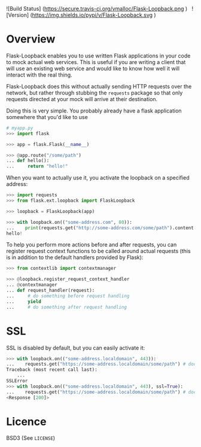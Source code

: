 ![Build Status] (https://secure.travis-ci.org/vmalloc/Flask-Loopback.png ) &nbsp; ![Version] (https://img.shields.io/pypi/v/Flask-Loopback.svg )

Overview
========

Flask-Loopback enables you to use written Flask applications in your code to mock actual web services. This is useful if you are writing a client that will use an existing web service and would like to know how well it will interact with the real thing.

Flask-Loopback does this without actually sending HTTP requests over the network, but rather through stubbing the `requests` package so that only requests directed at your mock will arrive at their destination.

Doing this is very simple. You probably already have a flask application somewhere that you'd like to use

```python
# myapp.py
>>> import flask

>>> app = flask.Flask(__name__)

>>> @app.route("/some/path")
... def hello():
...     return "hello!"

```

When you want to actually use it, you activate the loopback on a specified address:

```python
>>> import requests
>>> from flask.ext.loopback import FlaskLoopback

>>> loopback = FlaskLoopback(app)

>>> with loopback.on(("some-address.com", 80)):
...    print(requests.get("http://some-address.com/some/path").content.decode("utf-8"))
hello!

```

To help you perform more actions before and after requests, you can register request context functions to be called around actual requests (this is in addition to the default handlers provided by Flask):

```python
>>> from contextlib import contextmanager

>>> @loopback.register_request_context_handler
... @contextmanager
... def request_handler(request):
...     # do something before request handling
...     yield
...     # do something after request handling

```

SSL
===

SSL is disabled by default, but you can easily activate it:

```python
>>> with loopback.on(("some-address.localdomain", 443)):
...    requests.get("https://some-address.localdomain/some/path") # doctest: +IGNORE_EXCEPTION_DETAIL
Traceback (most recent call last):
	...
SSLError
>>> with loopback.on(("some-address.localdomain", 443), ssl=True):
...    requests.get("https://some-address.localdomain/some/path") # doctest: +IGNORE_EXCEPTION_DETAIL
<Response [200]>

```



Licence
=======

BSD3 (See `LICENSE`)

